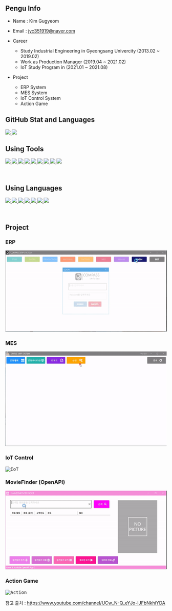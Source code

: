 
## Pengu Info

- Name : Kim Gugyeom
- Email : jyc351919@naver.com

- Career 
  - Study Industrial Engineering in Gyeongsang Univercity (2013.02 ~ 2019.02)
  - Work as Production Manager (2019.04 ~ 2021.02)
  - IoT Study Program in (2021.01 ~ 2021.08)
- Project
  - ERP System
  - MES System
  - IoT Control System
  - Action Game



## GitHub Stat and Languages
<p align='left'>
  <a href="https://github.com/kg4543">
    <img src="https://github-readme-stats.vercel.app/api?username=kg4543&theme=onedark&show_icons=true"/>
    <img src="https://github-readme-stats.vercel.app/api/top-langs/?username=kg4543&theme=onedark&layout=compact"/>
  </a>
</p>

## Using Tools
<p align='left'>
  <a href="https://github.com/kg4543">
    <img height="40" src="https://img.icons8.com/color/48/000000/visual-studio-2019.png">
    <img height="40" src="https://img.icons8.com/fluent/48/000000/visual-studio-code-2019.png">
    <img height="40" src="https://d1jnx9ba8s6j9r.cloudfront.net/blog/wp-content/uploads/2019/10/logo.png">
    <img height="40" src="https://img.icons8.com/color/48/000000/raspberry-pi.png">
    <img height="40" src="https://upload.wikimedia.org/wikipedia/commons/b/b6/PuTTY_icon_128px.png">
    <img height="40" src="https://mosquitto.org/stickers/mosquitto-mono.png">
    <img height="40" src="https://img.icons8.com/fluent/48/000000/vmware-workstation-player.png">
    <img height="40" src="https://taiwebs.com/upload/icons/vnc-connect-enterprise220-220.png">   
    <img src="https://img.icons8.com/fluent/48/000000/unity.png"/>
  </a>
</p>
<br/>

## Using Languages
<p align='left'>
  <a href="https://github.com/kg4543">
    <img src="https://img.icons8.com/color/48/000000/c-programming.png"/>
    <img src="https://img.icons8.com/color/48/000000/c-plus-plus-logo.png"/>
    <img src="https://img.icons8.com/color/50/000000/c-sharp-logo.png"/>
    <img src="https://img.icons8.com/color/48/000000/python--v1.png"/>
    <img src="https://img.icons8.com/color/48/000000/html-5--v1.png"/>
    <img src="https://img.icons8.com/color/48/000000/css3.png"/>
    <img src="https://img.icons8.com/ios-filled/50/000000/javascript-logo.png"/>
  </a>
</p>

<br/>

## Project
### ERP </br>
<kbd>![ERP](/Capture/ERP.gif "ERP")</kbd> </br>
### MES </br>
<kbd>![MES](/Capture/MES.gif "MES")</kbd> </br>
### IoT Control </br>
<kbd>![IoT](/Capture/IoT_Control.gif "IoT")</kbd> </br>
### MovieFinder (OpenAPI) </br>
<kbd>![Movie](/Capture/Movie.gif "Movie")</kbd> </br>
### Action Game </br>
<kbd>![Action](/Capture/Action.gif "Action")</kbd> </br>

참고 출처 : https://www.youtube.com/channel/UCw_N-Q_eYJo-IJFbNkhiYDA
